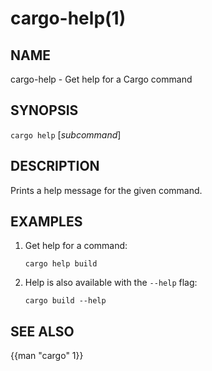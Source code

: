 # cargo-help(1)

## NAME

cargo-help - Get help for a Cargo command

## SYNOPSIS

`cargo help` [_subcommand_]

## DESCRIPTION

Prints a help message for the given command.

## EXAMPLES

1. Get help for a command:

       cargo help build

2. Help is also available with the `--help` flag:

       cargo build --help

## SEE ALSO
{{man "cargo" 1}}

